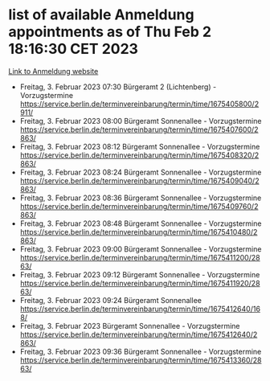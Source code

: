 # list of available Anmeldung appointments as of Thu Feb  2 18:16:30 CET 2023
[Link to Anmeldung website](https://service.berlin.de/terminvereinbarung/termin/tag.php?termin=0&anliegen[]=120686&dienstleisterlist=122210,122217,327316,122219,327312,122227,327314,122231,327346,122243,327348,122252,329742,122260,329745,122262,329748,122254,329751,122271,327278,122273,327274,122277,327276,330436,122280,327294,122282,327290,122284,327292,327539,122291,327270,122285,327266,122286,327264,122296,327268,150230,329760,122301,327282,122297,327286,122294,327284,122312,329763,122314,329775,122304,327330,122311,327334,122309,327332,122281,327352,122279,329772,122276,327324,122274,327326,122267,329766,122246,327318,122251,327320,122257,327322,122208,327298,122226,327300,121362,121364&herkunft=http%3A%2F%2Fservice.berlin.de%2Fdienstleistung%2F120686%2F)
- Freitag, 3. Februar 2023 07:30 Bürgeramt 2 (Lichtenberg) - Vorzugstermine https://service.berlin.de/terminvereinbarung/termin/time/1675405800/2911/
- Freitag, 3. Februar 2023 08:00 Bürgeramt Sonnenallee - Vorzugstermine https://service.berlin.de/terminvereinbarung/termin/time/1675407600/2863/
- Freitag, 3. Februar 2023 08:12 Bürgeramt Sonnenallee - Vorzugstermine https://service.berlin.de/terminvereinbarung/termin/time/1675408320/2863/
- Freitag, 3. Februar 2023 08:24 Bürgeramt Sonnenallee - Vorzugstermine https://service.berlin.de/terminvereinbarung/termin/time/1675409040/2863/
- Freitag, 3. Februar 2023 08:36 Bürgeramt Sonnenallee - Vorzugstermine https://service.berlin.de/terminvereinbarung/termin/time/1675409760/2863/
- Freitag, 3. Februar 2023 08:48 Bürgeramt Sonnenallee - Vorzugstermine https://service.berlin.de/terminvereinbarung/termin/time/1675410480/2863/
- Freitag, 3. Februar 2023 09:00 Bürgeramt Sonnenallee - Vorzugstermine https://service.berlin.de/terminvereinbarung/termin/time/1675411200/2863/
- Freitag, 3. Februar 2023 09:12 Bürgeramt Sonnenallee - Vorzugstermine https://service.berlin.de/terminvereinbarung/termin/time/1675411920/2863/
- Freitag, 3. Februar 2023 09:24 Bürgeramt Sonnenallee https://service.berlin.de/terminvereinbarung/termin/time/1675412640/168/
- Freitag, 3. Februar 2023  Bürgeramt Sonnenallee - Vorzugstermine https://service.berlin.de/terminvereinbarung/termin/time/1675412640/2863/
- Freitag, 3. Februar 2023 09:36 Bürgeramt Sonnenallee - Vorzugstermine https://service.berlin.de/terminvereinbarung/termin/time/1675413360/2863/
